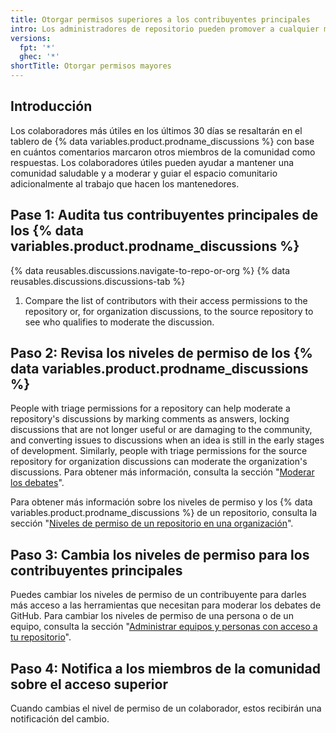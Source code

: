 ```yaml
---
title: Otorgar permisos superiores a los contribuyentes principales
intro: Los administradores de repositorio pueden promover a cualquier miembro de la comunidad para que sea un moderador o un mantenedor.
versions:
  fpt: '*'
  ghec: '*'
shortTitle: Otorgar permisos mayores
---
```



## Introducción

Los colaboradores más útiles en los últimos 30 días se resaltarán en el tablero de {% data variables.product.prodname_discussions %} con base en cuántos comentarios marcaron otros miembros de la comunidad como respuestas. Los colaboradores útiles pueden ayudar a mantener una comunidad saludable y a moderar y guiar el espacio comunitario adicionalmente al trabajo que hacen los mantenedores.

## Pase 1: Audita tus contribuyentes principales de los {% data variables.product.prodname_discussions %}

{% data reusables.discussions.navigate-to-repo-or-org %}
{% data reusables.discussions.discussions-tab %}
1. Compare the list of contributors with their access permissions to the repository or, for organization discussions, to the source repository to see who qualifies to moderate the discussion.

## Paso 2: Revisa los niveles de permiso de los {% data variables.product.prodname_discussions %}

People with triage permissions for a repository can help moderate a repository's discussions by marking comments as answers, locking discussions that are not longer useful or are damaging to the community, and converting issues to discussions when an idea is still in the early stages of development. Similarly, people with triage permissions for the source repository for organization discussions can moderate the organization's discussions. Para obtener más información, consulta la sección "[Moderar los debates](/discussions/managing-discussions-for-your-community/moderating-discussions)".

Para obtener más información sobre los niveles de permiso y los {% data variables.product.prodname_discussions %} de un repositorio, consulta la sección "[Niveles de permiso de un repositorio en una organización](/organizations/managing-access-to-your-organizations-repositories/repository-permission-levels-for-an-organization)".

## Paso 3: Cambia los niveles de permiso para los contribuyentes principales

Puedes cambiar los niveles de permiso de un contribuyente para darles más acceso a las herramientas que necesitan para moderar los debates de GitHub. Para cambiar los niveles de permiso de una persona o de un equipo, consulta la sección "[Administrar equipos y personas con acceso a tu repositorio](/github/administering-a-repository/managing-teams-and-people-with-access-to-your-repository)".

## Paso 4: Notifica a los miembros de la comunidad sobre el acceso superior

Cuando cambias el nivel de permiso de un colaborador, estos recibirán una notificación del cambio.
